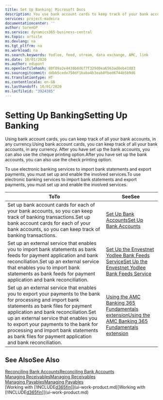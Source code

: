```yaml
---
title: Set Up Banking| Microsoft Docs
description: You use bank account cards to keep track of your bank accounts and set up bank feeds, such as Yodlee, to exchange data.
services: project-madeira
documentationcenter: ''
author: SorenGP
ms.service: dynamics365-business-central
ms.topic: article
ms.devlang: na
ms.tgt_pltfrm: na
ms.workload: na
ms.search.keywords: Yodlee, feed, stream, data exchange, AMC, link
ms.date: 10/01/2020
ms.author: edupont
ms.openlocfilehash: 80f89a2e4438b6d6f7f329d0ea6563ad8eb41d03
ms.sourcegitcommit: ddbb5cede750df1baba4b3eab8fbed6744b5b9d6
ms.translationtype: HT
ms.contentlocale: en-GB
ms.lasthandoff: 10/01/2020
ms.locfileid: "3924385"
---
```

# <a name="setting-up-banking"></a><span data-ttu-id="c1a93-103">Setting Up Banking</span><span class="sxs-lookup"><span data-stu-id="c1a93-103">Setting Up Banking</span></span>
<span data-ttu-id="c1a93-104">Using bank account cards, you can keep track of all your bank accounts, in any currency.</span><span class="sxs-lookup"><span data-stu-id="c1a93-104">Using bank account cards, you can keep track of all your bank accounts, in any currency.</span></span> <span data-ttu-id="c1a93-105">After you have set up the bank accounts, you can also use the cheque printing option.</span><span class="sxs-lookup"><span data-stu-id="c1a93-105">After you have set up the bank accounts, you can also use the check printing option.</span></span>

<span data-ttu-id="c1a93-106">To use electronic banking services to import bank statements and  export payments, you must set up and enable the involved services.</span><span class="sxs-lookup"><span data-stu-id="c1a93-106">To use electronic banking services to import bank statements and  export payments, you must set up and enable the involved services.</span></span>

| <span data-ttu-id="c1a93-107">To</span><span class="sxs-lookup"><span data-stu-id="c1a93-107">To</span></span> | <span data-ttu-id="c1a93-108">See</span><span class="sxs-lookup"><span data-stu-id="c1a93-108">See</span></span> |
| --- | --- |
| <span data-ttu-id="c1a93-109">Set up bank account cards for each of your bank accounts, so you can keep track of banking transactions.</span><span class="sxs-lookup"><span data-stu-id="c1a93-109">Set up bank account cards for each of your bank accounts, so you can keep track of banking transactions.</span></span> |[<span data-ttu-id="c1a93-110">Set Up Bank Accounts</span><span class="sxs-lookup"><span data-stu-id="c1a93-110">Set Up Bank Accounts</span></span>](bank-how-setup-bank-accounts.md) |
| <span data-ttu-id="c1a93-111">Set up an external service that enables you to import bank statements as bank feeds for payment application and bank reconciliation.</span><span class="sxs-lookup"><span data-stu-id="c1a93-111">Set up an external service that enables you to import bank statements as bank feeds for payment application and bank reconciliation.</span></span> |[<span data-ttu-id="c1a93-112">Set Up the Envestnet Yodlee Bank Feeds Service</span><span class="sxs-lookup"><span data-stu-id="c1a93-112">Set Up the Envestnet Yodlee Bank Feeds Service</span></span>](bank-how-setup-bank-statement-service.md) |
| <span data-ttu-id="c1a93-113">Set up an external service that enables you to export your payments to the bank for processing  and import bank statements as bank files for payment application and bank reconciliation.</span><span class="sxs-lookup"><span data-stu-id="c1a93-113">Set up an external service that enables you to export your payments to the bank for processing  and import bank statements as bank files for payment application and bank reconciliation.</span></span> |[<span data-ttu-id="c1a93-114">Using the AMC Banking 365 Fundamentals extension</span><span class="sxs-lookup"><span data-stu-id="c1a93-114">Using the AMC Banking 365 Fundamentals extension</span></span>](ui-extensions-amc-banking.md) |

## <a name="see-also"></a><span data-ttu-id="c1a93-115">See Also</span><span class="sxs-lookup"><span data-stu-id="c1a93-115">See Also</span></span>
[<span data-ttu-id="c1a93-116">Reconciling Bank Accounts</span><span class="sxs-lookup"><span data-stu-id="c1a93-116">Reconciling Bank Accounts</span></span>](bank-manage-bank-accounts.md)  
[<span data-ttu-id="c1a93-117">Managing Receivables</span><span class="sxs-lookup"><span data-stu-id="c1a93-117">Managing Receivables</span></span>](receivables-manage-receivables.md)  
[<span data-ttu-id="c1a93-118">Managing Payables</span><span class="sxs-lookup"><span data-stu-id="c1a93-118">Managing Payables</span></span>](payables-manage-payables.md)  
<span data-ttu-id="c1a93-119">[Working with [!INCLUDE[d365fin](includes/d365fin_md.md)]](ui-work-product.md)</span><span class="sxs-lookup"><span data-stu-id="c1a93-119">[Working with [!INCLUDE[d365fin](includes/d365fin_md.md)]](ui-work-product.md)</span></span>
